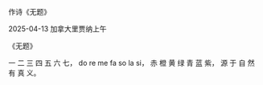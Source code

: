 作诗《无题》

2025-04-13 加拿大里贾纳上午

《无题》

一  二  三  四  五  六  七，
do re  me fa  so  la   si，
赤  橙  黄  绿  青  蓝  紫，
源  于  自  然  有  真  义。